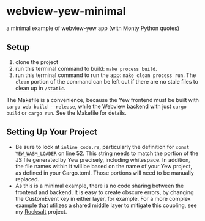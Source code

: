 # webview-yew-minimal
a minimal example of webview-yew app (with Monty Python quotes)

## Setup
1. clone the project
2. run this terminal command to build: `make process build`.
3. run this terminal command to run the app: `make clean process run`. The `clean` portion of the command can be left out if there are no stale files to clean up in `/static`.

The Makefile is a convenience, because the Yew frontend must be built with `cargo web build --release`, while the Webview backend with just `cargo build` or `cargo run`. See the Makefile for details.

## Setting Up Your Project
* Be sure to look at `inline_code.rs`, particularly the definition for `const YEW_WASM_LOADER` on line 52. This string needs to match the portion of the JS file generated by Yew precisely, including whitespace. In addition, the file names within it will be based on the name of your Yew project, as defined in your Cargo.toml. Those portions will need to be manually replaced.
* As this is a minimal example, there is no code sharing between the frontend and backend. It is easy to create obscure errors, by changing the CustomEvent key in either layer, for example. For a more complex example that utilizes a shared middle layer to mitigate this coupling, see my [Rocksalt](https://github.com/mbuscemi/rocksalt) project.  
